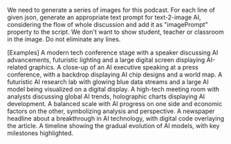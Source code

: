 We need to generate a series of images for this podcast. For each line of given json, generate an appropriate text prompt for text-2-image AI, considering the flow of whole discussion and add it as "imagePrompt" property to the script. We don't want to show student, teacher or classroom in the image. Do not eliminate any lines.

[Examples]
A modern tech conference stage with a speaker discussing AI advancements, futuristic lighting and a large digital screen displaying AI-related graphics.
A close-up of an AI executive speaking at a press conference, with a backdrop displaying AI chip designs and a world map.
A futuristic AI research lab with glowing blue data streams and a large AI model being visualized on a digital display.
A high-tech meeting room with analysts discussing global AI trends, holographic charts displaying AI development.
A balanced scale with AI progress on one side and economic factors on the other, symbolizing analysis and perspective.
A newspaper headline about a breakthrough in AI technology, with digital code overlaying the article.
A timeline showing the gradual evolution of AI models, with key milestones highlighted.
